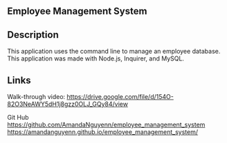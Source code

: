 ## Employee Management System

## Description

This application uses the command line to manage an employee database. This application was made with Node.js, Inquirer, and MySQL.


## Links

Walk-through video:
https://drive.google.com/file/d/154O-82O3NeAWY5dH1j8gzz0OLJ_GQy84/view

Git Hub
https://github.com/AmandaNguyenn/employee_management_system
https://amandanguyenn.github.io/employee_management_system/

